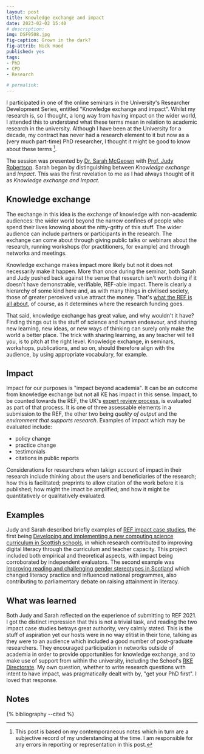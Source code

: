 ```yaml
---
layout: post
title: Knowledge exchange and impact
date: 2023-02-02 15:40
# description: 
img: DSF9508.jpg
fig-caption: Grown in the dark?
fig-attrib: Nick Hood
published: yes
tags:
- PhD
- CPD
- Research

# permalink:
---
```


I participated in one of the online seminars in the University's Researcher Development Series, entitled "Knowledge exchange and impact". Whilst my research is, so I thought, a long way from having impact on the wider world, I attended this to understand what these terms mean in relation to academic research in the university. Although I have been at the University for a decade, my contract has never had a research element to it but now as a (very much part-time) PhD researcher, I thought it might be good to know about these terms [^disclaimer].

The session was presented by [Dr. Sarah McGeown](https://www.research.ed.ac.uk/en/persons/sarah-mcgeown) with [Prof. Judy Robertson](https://www.research.ed.ac.uk/en/persons/judy-robertson). Sarah began by distinguishing between *Knowledge exchange* and *Impact*. This was the first revelation to me as I had always thought of it as *Knowledge exchange and Impact*.

## Knowledge exchange

The exchange in this idea is the exchange of knowledge with non-academic audiences: the wider world beyond the narrow confines of people who spend their lives knowing about the nitty-gritty of this stuff. The wider audience can include partners or participants in the research. The exchange can come about through giving public talks or webinars about the research, running workshops (for practitioners, for example) and through networks and meetings.

Knowledge exchange makes impact more likely but not it does not necessarily make it happen. More than once during the seminar, both Sarah and Judy pushed back against the sense that research isn't worth doing if it doesn't have demonstrable, verifiable, REF-able impact. There is clearly a hierarchy of some kind here and, as with many things in civilised society, those of greater perceived value attract the money. That's [what the REF is all about](https://www.ref.ac.uk/about/whatref/), of course, as it determines where the research funding goes.

That said, knowledge exchange has great value, and why wouldn't it have? Finding things out is the stuff of science and human endeavour, and sharing new learning, new ideas, or new ways of thinking can surely only make the world a better place. The trick with sharing learning, as any teacher will tell you, is to pitch at the right level. Knowledge exchange, in seminars, workshops, publications, and so on, should therefore align with the audience, by using appropriate vocabulary, for example.

## Impact

Impact for our purposes is "impact beyond academia". It can be an outcome from knowledge exchange but not all KE has impact in this sense. Impact, to be counted towards the REF, the UK's [expert review process](https://www.ref.ac.uk/about/whatref/), is evaluated as part of that process. It is one of three assessable elements in a submission to the REF, the other two being *quality of output* and the *environment that supports research*. Examples of impact which may be evaluated include:

* policy change
* practice change
* testimonials
* citations in public reports

Considerations for researchers when takign account of impact in their research include thinking about the users and beneficiaries of the research; how this is facilitated; preprints to allow citation of the work before it is published; how might the imact be amplified; and how it might be quantitatively or qualitatively evaluated.

## Examples

Judy and Sarah described briefly examples of [REF impact case studies], the first being [Developing and implementing a new computing science curriculum in Scottish schools](https://results2021.ref.ac.uk/impact/7ea90219-1c95-4bd3-a9b2-4ebdda93af77), in which research contributed to improving digital literacy through the curriculum and teacher capacity. This project included both empirical and theoretical aspects, with impact being corroborated by independent evaluators. The second example was [Improving reading and challenging gender stereotypes in Scotland](https://results2021.ref.ac.uk/impact/ab8df6c7-4f32-49b4-9703-3b64f17598fa) which changed literacy practice and influenced national programmes, also contributing to parliamentary debate on raising attainment in literacy.

## What was learned

Both Judy and Sarah reflected on the experience of submitting to REF 2021. I got the distinct impression that this is not a trivial task, and reading the two impact case studies betrays great authority, very calmly stated. This is the stuff of aspiration yet our hosts were in no way elitist in their tone, talking as they were to an audience which included a good number of post-graduate researchers. They encouraged participation in networks outside of academia in order to provide opportunities for knowledge exchange, and to make use of support from within the university, including the School's [RKE Directorate](https://www.ed.ac.uk/education/rke). My own question, whether to write research questions with intent to have impact, was pragmatically dealt with by, "get your PhD first". I loved that response.


[REF impact case studies]: https://results2021.ref.ac.uk/impact

## Notes

[^disclaimer]: This post is based on my contemporaneous notes which in turn are a subjective record of my understanding at the time. I am responsible for any errors in reporting or representation in this post.

{% bibliography --cited %}
